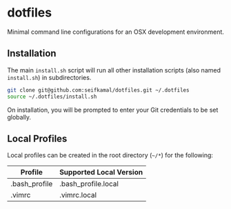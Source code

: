 # dotfiles

Minimal command line configurations for an OSX development environment.

## Installation

The main `install.sh` script will run all other installation scripts (also named `install.sh`) in subdirectories.

```bash
git clone git@github.com:seifkamal/dotfiles.git ~/.dotfiles
source ~/.dotfiles/install.sh
```

On installation, you will be prompted to enter your Git credentials to be set globally.

## Local Profiles

Local profiles can be created in the root directory (`~/*`) for the following:

| Profile        | Supported Local Version |
| -------------- | ----------------------- |
| .bash\_profile | .bash\_profile.local    |
| .vimrc         | .vimrc.local            |
